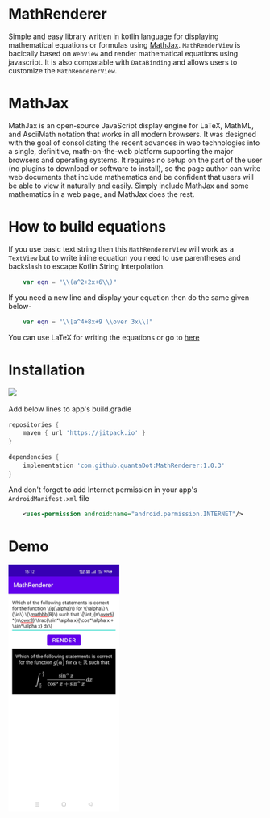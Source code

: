 # MathRenderer
Simple and easy library written in kotlin language for displaying mathematical equations or formulas using [MathJax](https://www.mathjax.org/). `MathRenderView` is bacically based on `WebView` and render mathematical equations using javascript. It is also compatable with `DataBinding` and allows users to customize the `MathRendererView`.

# MathJax
MathJax is an open-source JavaScript display engine for LaTeX, MathML, and AsciiMath notation that works in all modern browsers. It was designed with the goal of consolidating the recent advances in web technologies into a single, definitive, math-on-the-web platform supporting the major browsers and operating systems. It requires no setup on the part of the user (no plugins to download or software to install), so the page author can write web documents that include mathematics and be confident that users will be able to view it naturally and easily. Simply include MathJax and some mathematics in a web page, and MathJax does the rest.

# How to build equations
If you use basic text string then this `MathRendererView` will work as a `TextView` but to write inline equation you need to use parentheses and backslash to escape Kotlin String Interpolation.
```kotlin
	var eqn = "\\(a^2+2x+6\\)"
```
If you need a new line and display your equation then do the same given below-
```kotlin
	var eqn = "\\[a^4+8x+9 \\over 3x\\]"
```
You can use LaTeX for writing the equations or go to [here](http://docs.mathjax.org/en/latest/basic/mathematics.html#putting-math-in-javascript-strings)

# Installation
[![](https://jitpack.io/v/quantaDot/MathRenderer.svg)](https://jitpack.io/#quantaDot/MathRenderer)

Add below lines to app's build.gradle

```groovy
repositories {
	maven { url 'https://jitpack.io' }
}
```
```groovy
dependencies {
	implementation 'com.github.quantaDot:MathRenderer:1.0.3'
}
```
And don't forget to add Internet permission in your app's `AndroidManifest.xml` file
```xml
	<uses-permission android:name="android.permission.INTERNET"/>
```

# Demo
<img src="screenshot1.jpg" width="220"/>
